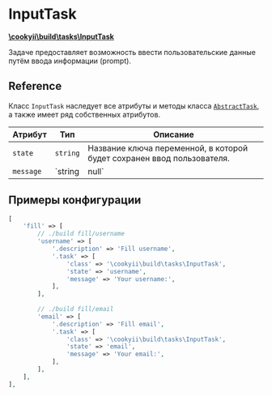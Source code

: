 InputTask
=========

[**\cookyii\build\tasks\InputTask**][]

Задаче предоставляет возможность ввести пользовательские данные путём ввода информации (prompt).

Reference
---------

Класс `InputTask` наследует все атрибуты и методы класса [`AbstractTask`][], а также имеет ряд собственных атрибутов.

| Атрибут | Тип | Описание | 
| ------- | --- | -------- |
| `state` | `string` | Название ключа переменной, в которой будет сохранен ввод пользователя. |
| `message` | `string|null` | Сообщение, которое будет сопровождать строку ввода (prompt). |

Примеры конфигурации
--------------------
```php
[
    'fill' => [
        // ./build fill/username
        'username' => [
            '.description' => 'Fill username',
            '.task' => [
                'class' => '\cookyii\build\tasks\InputTask',
                'state' => 'username',
                'message' => 'Your username:',            
            ],
        ],
        
        // ./build fill/email
        'email' => [
            '.description' => 'Fill email',
            '.task' => [
                'class' => '\cookyii\build\tasks\InputTask',
                'state' => 'email',
                'message' => 'Your email:',            
            ],
        ],
    ],
],
```

[**\cookyii\build\tasks\InputTask**]: https://github.com/cookyii/build/blob/master/tasks/InputTask.php
[`AbstractTask`]: 03-reference-abstract-task.md